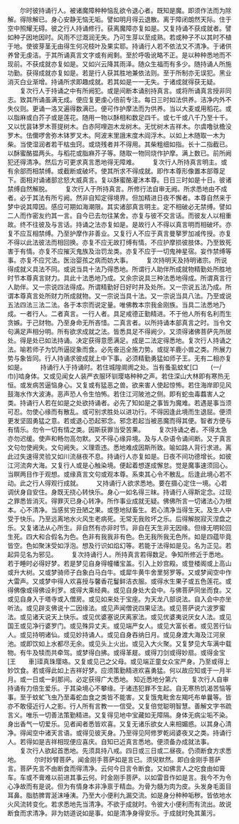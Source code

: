 <!-- { "loadSidebar": true } -->
　　尔时彼持诵行人。被诸魔障种种恼乱欲令退心者。既知是魔。即须作法而为除解。得除解已。身心安静无恼无垢。譬如明月得云退散。离于障闭朗然天际。住于空中照耀无碍。彼之行人持诵修行。获离魔障亦复如是。又复持诵不获成就者。譬如种子因地因时。风雨不愆溉润无失。乃可生芽以至成熟。若或种子不以其时不植于地。使彼芽茎无由得生何况枝叶及果实耶。持诵行人若不依法又不清净。于诸供养曾无虔洁。于其所诵真言文字或有阙剩。至於呼吸讹略不正。是以种种悉地而不现前。不获成就亦复如是。又如兴云降其雨泽。随众生福而有多少。随持诵人所施功勤。获得成就亦复如是。若是行人获其胜地兼依法则。至于所制亦无误犯。黑业消灭白业渐增。持诵所求即趣成就。若其如是一一无失。于诸成就得获无疑。
　　复次行人于持诵之中有所阙犯。或是间断本诵别持真言。或将所诵真言授非同志。致其所诵虽满无成。便应复更虔心倍前专注。每日三时如法供养。洁净内外不失仪则。更诵一洛叉遍得数满已。便可作护摩法而为供养。当以大麦或用稻花。或以脂麻或白芥子或是莲花。随用一物以酥相和数足四千。或七千或八千乃至十千。又以忧昙钵罗木菩提树木。白赤阿哩迦木龙树木。无忧树木吉祥木。尔虞噜驮檐没罗木。佉儞啰舍弥木钵罗叉木。阿波末里誐末度木阎浮木。以如上木随取一木为柴。当使湿润者若干枯虫窍。或烧残者并不得用。其柴粗细如指。长十二指截已。以酥蜜酪揾两头。与稻花或脂麻芥子等。随取一物同烧作护摩。满上数已。前所阙犯还得清净。然后方可更求真言悉地得无障难。
　　复次行人所持真言明主。或有余部而相禁缚。或截断或破坏。使其所求不得成就。即作本尊形像置本部尊足下。面相对诵诸部忿怒大威真言。复以酥蜜酪灌沐本尊。日日三时如是十日。彼诸禁缚自然解脱。
　　复次行人于所持真言。所修行法自审无阙。所求悉地由不成者。必于其法有所亏阙。然非自知定得境界。但加精进日夜不懈者。本尊自然来于梦中说其障因。感应可期如海潮限。其实诸部真言明主。定不相破必无禁缚。譬如二人而作密友约其一言。自今已去勿往某舍。亦复与彼不交言话。而彼友人以相重故。终不往彼及与言话。持诵之法亦复如是。是故行人不得以真言明而相破坏。亦复不应互相禁缚。乃至护摩作非善业。又复行人不应于真言曼拏罗加减传授。亦复不得以此法彼法而相回换。亦复不应无故打缚有情。不应护摩损彼肢体。乃至致死害于有情。亦复不应摧灭鬼族及治罚龙类。亦复不应于一切鬼神星宿。妄作禁缚等事。亦复不应咒法。医治婴孩之病而妨大事。
　　复次持明天及持明诸宗。所说得成就义具法不同。或说当具十法乃得悉地。所谓行人助伴所成就物精勤处所胜地时节本尊真言财力。具此十法悉地乃成。又余宗说具三种法悉地得成。所谓真言行人助伴。又一宗说四法得成。所谓精勤好日好时并及处所。又一宗说五法乃成。所谓本尊真言处所财力所成就物。又一宗说当具十法。又一宗说当具八法。乃至或说五法四法三法二法。各于本宗而说定量。唯佛教本宗我金刚族。当具二法悉地乃成。一者行人。二者真言。一行人者。具足戒德正勤精进。不于他人所有名利而生贪嫉。于己财物。乃至身命无所吝惜。二真言者。以所持诵本部真言之时。当令文句满足声相分明。所有欲求成就之法。皆悉具足不得阙少。又须得诸佛菩萨先所居处。得是处已如法持诵。决定获得意愿满足。成是二法定得悉地。复次行人持诵之法。喻若师子为饥所逼捉象而食。必先奋迅全施力势。或捉羊鹿小兽之类。所展力势与象皆同。行人持诵求彼成就上中下事。必须精勤勇猛如师子王。无有二相亦复如是。
　　持诵行人于持诵时。若住城隍阛阓之处。当有蚤虱蚊虻[口　　(一/巾)]啮身体。又或见闻女人装严衣服环钏璎珞种种之声。若住深山大林即有寒热无恒。或发病苦逼恼身心。又复或有猛恶之兽。欲来害人使起惊怖。若住海岸即见风鼓海水作大波涛。恶声恐人令生怕怖。若住江河陂池之侧。即有蛇虫毒蠚害人之类。持诵行人若在如是之处欲持诵者。必先了知如是之事皆为魔难。若遇是事当须可忍。勿使心缘而有散乱。或可别求胜处以进功行。不得因逢此境而生退屈。便须更发坚固勇猛之意。若或退心恐起邪念。邪念若起当被恶魔而得其便。智者方便与有情乐。勿令一切有情之类。因斯获罪当受苦果。
　　复次持诵之者。不得太急亦勿迟缓。使声和畅勿高勿默。又不得心缘异境。及与人杂语令诵间断。又于真言文句勿使阙失。文句阙失。义理乖违。悉地难成因斯所致。喻如路人背行求进。离此过失速得灵验又如川流昼夜不息。持诵行人亦复如是。日夜不间功德增长。如彼江河流奔大海。又复行人或是心触染境。便起着想遂成懈怠。觉是魔事速须回心。当瞑两目作于观想。或缘真言文句或观本尊。系束其心令不散乱。后逢此境心若不动。此之行人得观行成就。
　　又持诵行人欲求悉地。要在摄心定住一境。心若调伏身自安住。身既无挠心转快乐。身心一如名得三昧。持诵行人得斯定念。过现之罪悉皆消灭。得罪灭已身心转净。所作事业成就无疑。佛佛所言一切诸法心为根本。心不清净。当感贫穷丑陋之果。或堕地狱畜生。若心清净当得生天。及生人中受于快乐。乃至远离地水火风生老病死。无常无我败坏之乐。后得解脱寂灭涅盘之乐。又复诸法从心所生。非自然有亦非时节。非自在天生非无因缘。但缘无明轮回生死。四大和合假名为色。色非有我我非有色。色无我所我无色所。如是四蕴毕竟皆空。色如聚沫受如浮泡。想及行识如焰幻等。若能于法得如是见。名为正见。若起异见名为邪见。
　　复次持诵行人。所持真言若得数足。争知所修近于悉地。若于睡时必得好梦。若是梦见自身得幢幡宝盖。引入上妙宫殿。或登楼阁或上高山或升大树。又或梦骑师子白象白马白牛。或犀牛黄牛舍里努罗等。又或梦闻空中作大雷声。又或梦中得人欢喜授与馨香花鬘鲜洁衣服。或得水生果子或五色莲花。或得佛像或得佛设利罗。或得大乘经典。或见自身处大会中。与佛菩萨同坐而食。又或见自身入于塔寺或入僧房。或见如来处于宝座。为天龙八部说法。自入会中亦坐听法。或见辟支佛说十二因缘法。或见声闻僧说四果证法。或见菩萨说六波罗蜜法。或见诸天说天上快乐。或见优婆塞说厌离家法。或见优婆夷说厌女人法。或见国王或见净行婆罗门。或见殊异丈夫。或见端严女人。或见大富长者。或见苦行仙人。或见持明诸仙。或见妙持诵人。或见自身吞纳日月。或见身渡大海及江河泉池。或即饮如上水都尽无余。或见头上火出。或见入大火聚。又复梦见大车满中载物。有牛及犊而共牵驾。或梦得白拂。或得革屣。或得刀剑或得妙扇。或得金宝[王　　車]璖真珠璎珞。又复或见己之父母。或见端正童女众宝严身。乃至或得上妙饮食。若或得此如上吉祥好梦。应须策勤精进欢喜勇猛。何以故应知或于一月半月。或一日或一刹那间。必定获得广大悉地。
知近悉地分第六
　　复次行人自审持诵有力倍生爱乐。于其染境心不攀缘。于诸违犯罪不生起。自无寒热饥渴苦恼等事。至于蚊虻飞虫乃至毒蛇血食之类皆不能害。又复饿鬼毗舍左羯吒布单曩等。皆亦不敢侵近行人之影。行人所有言教一一信受。又复倍觉聪明智慧。善解文字书疏言义。唯乐一切善法策勤精进。又复得见地中宝藏如无障隔。身体无病尘垢不染。身出香气一切爱乐。见者闻者悉皆欢喜。又复无诸乐欲女人来相媚惑。以其身心清净。得闻空中诸天言语。或得见彼天身。乃至得见阿修罗乾闼婆夜叉之类。持诵行人。若得如是吉祥相现便应喜庆。自知已近真言悉地。便须备办成就法事。
　　复次行人欲起首悉地。先须具持八戒。四日或三日或二昼夜。仍须断食方求悉地。
　　尔时妙臂菩萨。闻金刚手菩萨如是言已。须臾默然。即白金刚手菩萨言。菩萨先言不由断食而得清净。云何今日言令断食。又如佛言人之吃食由如膏车。车或不膏难以前进其事云何。时金刚手菩萨。以如雷音作如是言。我今不为令心净故而有是说。但为有情身本非净禀于精血。为骨为髓为肉为皮。头发身毛面目耳鼻。脂肪脾胃涎沫唾洟。乃至大小便利九漏交流。如是身分种种垢秽。皆依地水火风流转变化。若求悉地先当清净。不欲于成就时。令彼大小便利而有流出。故说断食而求清净。非为妨道说如是事。如是清净身得安乐。于成就时免其薰污。
